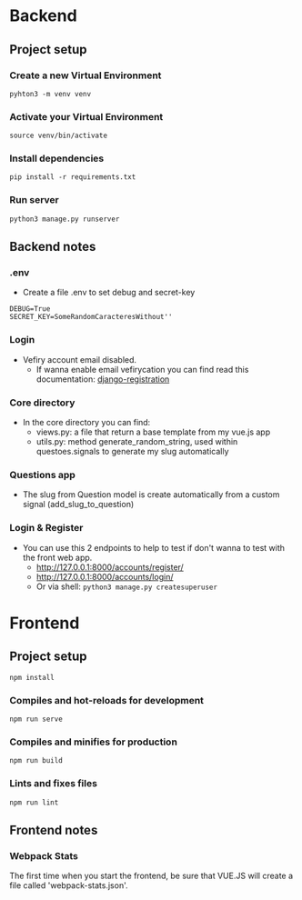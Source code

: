 # Backend

## Project setup

### Create a new Virtual Environment
```
pyhton3 -m venv venv
```

### Activate your Virtual Environment
```
source venv/bin/activate
```

### Install dependencies
```
pip install -r requirements.txt
```

### Run server
```
python3 manage.py runserver
```

## Backend notes

### .env
* Create a file .env to set debug and secret-key
```
DEBUG=True
SECRET_KEY=SomeRandomCaracteresWithout''
```

### Login
* Vefiry account email disabled.
  * If wanna enable email vefirycation you can find read this documentation: [django-registration](https://django-registration.readthedocs.io/en/3.1/activation-workflow.html)

### Core directory
* In the core directory you can find:
  * views.py: a file that return a base template from my vue.js app
  * utils.py: method generate_random_string, used within questoes.signals to generate my slug automatically

### Questions app
- The slug from Question model is create automatically from a custom signal (add_slug_to_question)

### Login & Register
* You can use this 2 endpoints to help to test if don't wanna to test with the front web app.
  * http://127.0.0.1:8000/accounts/register/
  * http://127.0.0.1:8000/accounts/login/
  * Or via shell: `python3 manage.py createsuperuser`
  
  
# Frontend

## Project setup
```
npm install
```

### Compiles and hot-reloads for development
```
npm run serve
```

### Compiles and minifies for production
```
npm run build
```

### Lints and fixes files
```
npm run lint
```

## Frontend notes

### Webpack Stats
The first time when you start the frontend, be sure that VUE.JS will create a file called 'webpack-stats.json'.
